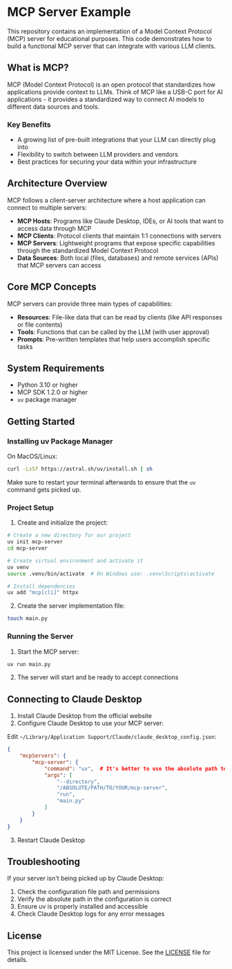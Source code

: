 # MCP Server Example

This repository contains an implementation of a Model Context Protocol (MCP) server for educational purposes. This code demonstrates how to build a functional MCP server that can integrate with various LLM clients.

## What is MCP?

MCP (Model Context Protocol) is an open protocol that standardizes how applications provide context to LLMs. Think of MCP like a USB-C port for AI applications - it provides a standardized way to connect AI models to different data sources and tools.

### Key Benefits

- A growing list of pre-built integrations that your LLM can directly plug into
- Flexibility to switch between LLM providers and vendors
- Best practices for securing your data within your infrastructure

## Architecture Overview

MCP follows a client-server architecture where a host application can connect to multiple servers:

- **MCP Hosts**: Programs like Claude Desktop, IDEs, or AI tools that want to access data through MCP
- **MCP Clients**: Protocol clients that maintain 1:1 connections with servers
- **MCP Servers**: Lightweight programs that expose specific capabilities through the standardized Model Context Protocol
- **Data Sources**: Both local (files, databases) and remote services (APIs) that MCP servers can access

## Core MCP Concepts

MCP servers can provide three main types of capabilities:

- **Resources**: File-like data that can be read by clients (like API responses or file contents)
- **Tools**: Functions that can be called by the LLM (with user approval)
- **Prompts**: Pre-written templates that help users accomplish specific tasks

## System Requirements

- Python 3.10 or higher
- MCP SDK 1.2.0 or higher
- `uv` package manager

## Getting Started

### Installing uv Package Manager

On MacOS/Linux:
```bash
curl -LsSf https://astral.sh/uv/install.sh | sh
```

Make sure to restart your terminal afterwards to ensure that the `uv` command gets picked up.

### Project Setup

1. Create and initialize the project:
```bash
# Create a new directory for our project
uv init mcp-server
cd mcp-server

# Create virtual environment and activate it
uv venv
source .venv/bin/activate  # On Windows use: .venv\Scripts\activate

# Install dependencies
uv add "mcp[cli]" httpx
```

2. Create the server implementation file:
```bash
touch main.py
```

### Running the Server

1. Start the MCP server:
```bash
uv run main.py
```

2. The server will start and be ready to accept connections

## Connecting to Claude Desktop

1. Install Claude Desktop from the official website
2. Configure Claude Desktop to use your MCP server:

Edit `~/Library/Application Support/Claude/claude_desktop_config.json`:
```json
{
    "mcpServers": {
        "mcp-server": {
            "command": "uv",  # It's better to use the absolute path to the uv command
            "args": [
                "--directory",
                "/ABSOLUTE/PATH/TO/YOUR/mcp-server",
                "run",
                "main.py"
            ]
        }
    }
}
```

3. Restart Claude Desktop

## Troubleshooting

If your server isn't being picked up by Claude Desktop:

1. Check the configuration file path and permissions
2. Verify the absolute path in the configuration is correct
3. Ensure uv is properly installed and accessible
4. Check Claude Desktop logs for any error messages

## License

This project is licensed under the MIT License. See the [LICENSE](LICENSE) file for details.
